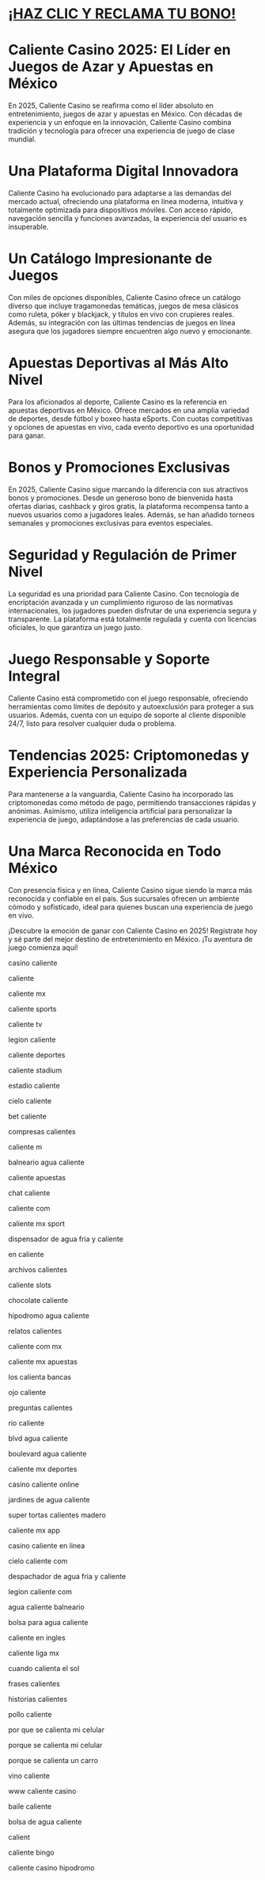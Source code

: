 # <a href="https://bit.ly/casmx">¡HAZ CLIC Y RECLAMA TU BONO!</a>

# Caliente Casino 2025: El Líder en Juegos de Azar y Apuestas en México

En 2025, Caliente Casino se reafirma como el líder absoluto en entretenimiento, juegos de azar y apuestas en México. Con décadas de experiencia y un enfoque en la innovación, Caliente Casino combina tradición y tecnología para ofrecer una experiencia de juego de clase mundial.

# Una Plataforma Digital Innovadora
Caliente Casino ha evolucionado para adaptarse a las demandas del mercado actual, ofreciendo una plataforma en línea moderna, intuitiva y totalmente optimizada para dispositivos móviles. Con acceso rápido, navegación sencilla y funciones avanzadas, la experiencia del usuario es insuperable.

# Un Catálogo Impresionante de Juegos
Con miles de opciones disponibles, Caliente Casino ofrece un catálogo diverso que incluye tragamonedas temáticas, juegos de mesa clásicos como ruleta, póker y blackjack, y títulos en vivo con crupieres reales. Además, su integración con las últimas tendencias de juegos en línea asegura que los jugadores siempre encuentren algo nuevo y emocionante.

# Apuestas Deportivas al Más Alto Nivel
Para los aficionados al deporte, Caliente Casino es la referencia en apuestas deportivas en México. Ofrece mercados en una amplia variedad de deportes, desde fútbol y boxeo hasta eSports. Con cuotas competitivas y opciones de apuestas en vivo, cada evento deportivo es una oportunidad para ganar.

# Bonos y Promociones Exclusivas
En 2025, Caliente Casino sigue marcando la diferencia con sus atractivos bonos y promociones. Desde un generoso bono de bienvenida hasta ofertas diarias, cashback y giros gratis, la plataforma recompensa tanto a nuevos usuarios como a jugadores leales. Además, se han añadido torneos semanales y promociones exclusivas para eventos especiales.

# Seguridad y Regulación de Primer Nivel
La seguridad es una prioridad para Caliente Casino. Con tecnología de encriptación avanzada y un cumplimiento riguroso de las normativas internacionales, los jugadores pueden disfrutar de una experiencia segura y transparente. La plataforma está totalmente regulada y cuenta con licencias oficiales, lo que garantiza un juego justo.

# Juego Responsable y Soporte Integral
Caliente Casino está comprometido con el juego responsable, ofreciendo herramientas como límites de depósito y autoexclusión para proteger a sus usuarios. Además, cuenta con un equipo de soporte al cliente disponible 24/7, listo para resolver cualquier duda o problema.

# Tendencias 2025: Criptomonedas y Experiencia Personalizada
Para mantenerse a la vanguardia, Caliente Casino ha incorporado las criptomonedas como método de pago, permitiendo transacciones rápidas y anónimas. Asimismo, utiliza inteligencia artificial para personalizar la experiencia de juego, adaptándose a las preferencias de cada usuario.

# Una Marca Reconocida en Todo México
Con presencia física y en línea, Caliente Casino sigue siendo la marca más reconocida y confiable en el país. Sus sucursales ofrecen un ambiente cómodo y sofisticado, ideal para quienes buscan una experiencia de juego en vivo.

¡Descubre la emoción de ganar con Caliente Casino en 2025! Regístrate hoy y sé parte del mejor destino de entretenimiento en México. ¡Tu aventura de juego comienza aquí!

casino caliente

caliente

caliente mx

caliente sports

caliente tv

legion caliente

caliente deportes

caliente stadium

estadio caliente

cielo caliente

bet caliente

compresas calientes

caliente m

balneario agua caliente

caliente apuestas

chat caliente

caliente com

caliente mx sport

dispensador de agua fria y caliente

en caliente

archivos calientes

caliente slots

chocolate caliente

hipodromo agua caliente

relatos calientes

caliente com mx

caliente mx apuestas

los calienta bancas

ojo caliente

preguntas calientes

rio caliente

blvd agua caliente

boulevard agua caliente

caliente mx deportes

casino caliente online

jardines de agua caliente

super tortas calientes madero

caliente mx app

casino caliente en linea

cielo caliente com

despachador de agua fria y caliente

legion caliente com

agua caliente balneario

bolsa para agua caliente

caliente en ingles

caliente liga mx

cuando calienta el sol

frases calientes

historias calientes

pollo caliente

por que se calienta mi celular

porque se calienta mi celular

porque se calienta un carro

vino caliente

www caliente casino

baile caliente

bolsa de agua caliente

calient

caliente bingo

caliente casino hipodromo
